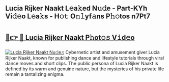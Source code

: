 ## Lucia Rijker Naakt L𝚎a𝚔ed N𝚞𝚍e - Part-KYh Vi𝚍𝚎o L𝚎a𝚔s - H𝚘𝚝 O𝚗𝚕yf𝚊ns P𝚑𝚘tos n7Pt7

# <h2><a href="http://kfap5b.oniu.top/?m=Lucia+Rijker+Naakt">🔗👉 🔴 Lucia Rijker Naakt P𝚑ot𝚘𝚜 V𝚒d𝚎o</a></h2>

[![Lucia Rijker Naakt Nu𝚍e𝚜](https://i.imgur.com/0qMVB7G.gif)](http://kfap5b.oniu.top/?m=Lucia+Rijker+Naakt)
Cybernetic artist and amusement giver Lucia Rijker Naakt, known for publishing dance and lifestyle tutorials through viral dance moves and short clips. The public persona of Lucia Rijker Naakt is defined by its warm and genuine nature, but the mysteries of his private life remain a tantalizing enigma.  
